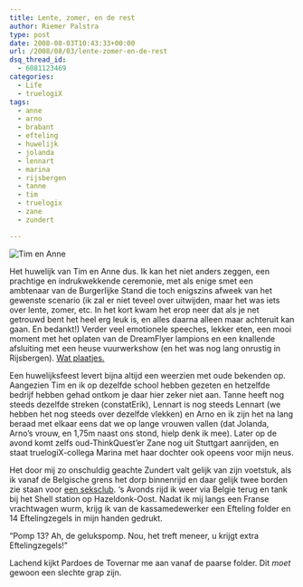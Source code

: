 ```yaml
---
title: Lente, zomer, en de rest
author: Riemer Palstra
type: post
date: 2008-08-03T10:43:33+00:00
url: /2008/08/03/lente-zomer-en-de-rest
dsq_thread_id:
  - 6081123469
categories:
  - Life
  - truelogiX
tags:
  - anne
  - arno
  - brabant
  - efteling
  - huwelijk
  - jolanda
  - lennart
  - marina
  - rijsbergen
  - tanne
  - tim
  - truelogix
  - zane
  - zundert

---
```

<img data-recalc-dims="1" decoding="async" src="https://i0.wp.com/palstra.com/images/timanne.jpg?w=1100&#038;ssl=1" alt="Tim en Anne" />

Het huwelijk van Tim en Anne dus. Ik kan het niet anders zeggen, een prachtige en indrukwekkende ceremonie, met als enige smet een ambtenaar van de Burgerlijke Stand die toch enigszins afweek van het gewenste scenario (ik zal er niet teveel over uitwijden, maar het was iets over lente, zomer, etc. In het kort kwam het erop neer dat als je net getrouwd bent het heel erg leuk is, en alles daarna alleen maar achteruit kan gaan. En bedankt!) Verder veel emotionele speeches, lekker eten, een mooi moment met het oplaten van de DreamFlyer lampions en een knallende afsluiting met een heuse vuurwerkshow (en het was nog lang onrustig in Rijsbergen). [Wat plaatjes.][1]

Een huwelijksfeest levert bijna altijd een weerzien met oude bekenden op. Aangezien Tim en ik op dezelfde school hebben gezeten en hetzelfde bedrijf hebben gehad ontkom je daar hier zeker niet aan. Tanne heeft nog steeds dezelfde streken (constatErik), Lennart is nog steeds Lennart (we hebben het nog steeds over dezelfde vlekken) en Arno en ik zijn het na lang beraad met elkaar eens dat we op lange vrouwen vallen (dat Jolanda, Arno&#8217;s vrouw, en 1,75m naast ons stond, hielp denk ik mee). Later op de avond komt zelfs oud-ThinkQuest&#8217;er Zane nog uit Stuttgart aanrijden, en staat truelogiX-collega Marina met haar dochter ook opeens voor mijn neus.

Het door mij zo onschuldig geachte Zundert valt gelijk van zijn voetstuk, als ik vanaf de Belgische grens het dorp binnenrijd en daar gelijk twee borden zie staan voor [een seksclub][2]. &#8216;s Avonds rijd ik weer via Belgie terug en tank bij het Shell station op Hazeldonk-Oost. Nadat ik mij langs een Franse vrachtwagen wurm, krijg ik van de kassamedewerker een Efteling folder en 14 Eftelingzegels in mijn handen gedrukt.

&#8220;Pomp 13? Ah, de gelukspomp. Nou, het treft meneer, u krijgt extra Eftelingzegels!&#8221;

Lachend kijkt Pardoes de Tovernar me aan vanaf de paarse folder. Dit _moet_ gewoon een slechte grap zijn.

 [1]: http://gallery.palstra.com/main.php?g2_itemId=12237
 [2]: http://www.sauna-diana.nl/